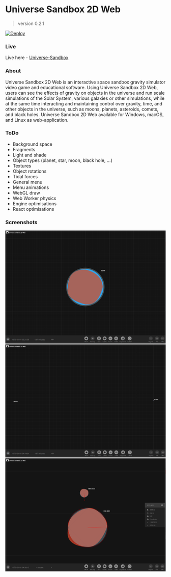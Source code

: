 # Universe Sandbox 2D Web
> version 0.2.1 

[![Deploy](https://github.com/it-efrem/Simulation-of-Gravity/actions/workflows/deploy.yml/badge.svg)](https://github.com/it-efrem/Simulation-of-Gravity/actions/workflows/deploy.yml)

### Live

Live here - [Universe-Sandbox](https://universe-sandbox.it-efrem.com/) 

### About

Universe Sandbox 2D Web is an interactive space sandbox gravity simulator video game and educational software. Using Universe Sandbox 2D Web, users can see the effects of gravity on objects in the universe and run scale simulations of the Solar System, various galaxies or other simulations, while at the same time interacting and maintaining control over gravity, time, and other objects in the universe, such as moons, planets, asteroids, comets, and black holes. Universe Sandbox 2D Web available for Windows, macOS, and Linux as web-application.

### ToDo

- Background space
- Fragments
- Light and shade
- Object types (planet, star, moon, black hole, ...)
- Textures
- Object rotations
- Tidal forces
- General menu
- Menu animations
- WebGL draw
- Web Worker physics
- Engine optimisations
- React optimisations

### Screenshots

![screenshot 1](./readme.images/1.PNG)
![screenshot 2](./readme.images/2.PNG)
![screenshot 3](./readme.images/3.PNG)

